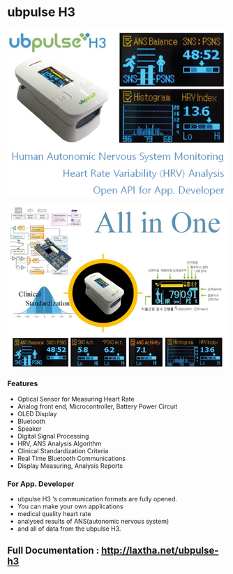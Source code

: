 # ubpulse H3

![ubpulse H3](images/VISD-53_Featured_Large_ubpulse-H3_780x600.jpg)

![All in Onen](images/VISD-54_All-in-One_ubpulse-H3_780x580.jpg)

### Features 
- Optical Sensor for Measuring Heart Rate
- Analog front end, Microcontroller, Battery Power Circuit
- OLED Display
- Bluetooth
- Speaker
- Digital Signal Processing
- HRV, ANS Analysis Algorithm
- Clinical Standardization Criteria
- Real Time Bluetooth Communications
- Display Measuring, Analysis Reports
### For App. Developer 
- ubpulse H3 ‘s communication formats are fully opened.
- You can make your own applications  
- medical quality heart rate
- analysed results of ANS(autonomic nervous system)
- and all of data from the ubpulse H3.

## Full Documentation : http://laxtha.net/ubpulse-h3
